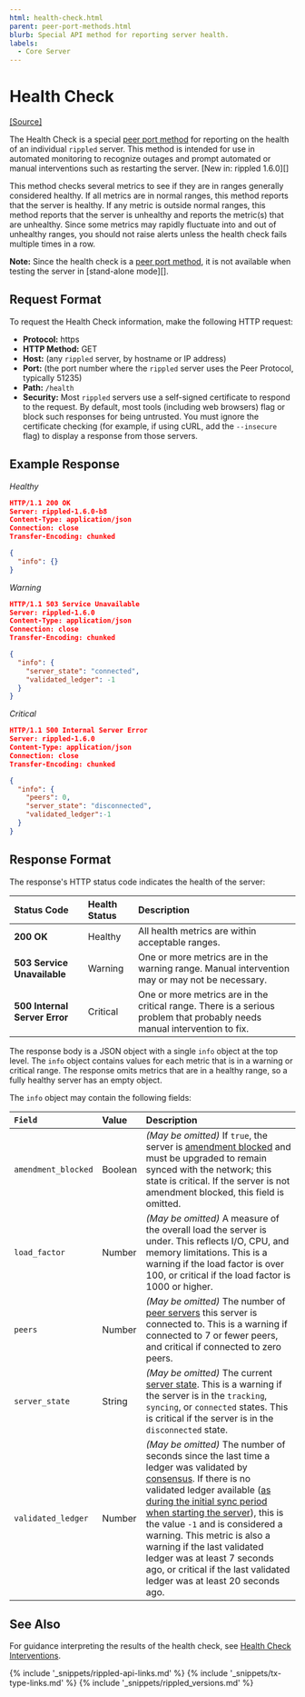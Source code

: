 ```yaml
---
html: health-check.html
parent: peer-port-methods.html
blurb: Special API method for reporting server health.
labels:
  - Core Server
---
```

# Health Check
[[Source]](https://github.com/ripple/rippled/blob/de0c52738785de8bf837f9124da65c7905e7bb5a/src/ripple/overlay/impl/OverlayImpl.cpp#L1084-L1168 "Source")

The Health Check is a special [peer port method](peer-port-methods.html) for reporting on the health of an individual `rippled` server. This method is intended for use in automated monitoring to recognize outages and prompt automated or manual interventions such as restarting the server. [New in: rippled 1.6.0][]

This method checks several metrics to see if they are in ranges generally considered healthy. If all metrics are in normal ranges, this method reports that the server is healthy. If any metric is outside normal ranges, this method reports that the server is unhealthy and reports the metric(s) that are unhealthy. Since some metrics may rapidly fluctuate into and out of unhealthy ranges, you should not raise alerts unless the health check fails multiple times in a row.

**Note:** Since the health check is a [peer port method](peer-port-methods.html), it is not available when testing the server in [stand-alone mode][].


## Request Format

To request the Health Check information, make the following HTTP request:

- **Protocol:** https
- **HTTP Method:** GET
- **Host:** (any `rippled` server, by hostname or IP address)
- **Port:** (the port number where the `rippled` server uses the Peer Protocol, typically 51235)
- **Path:** `/health`
- **Security:** Most `rippled` servers use a self-signed certificate to respond to the request. By default, most tools (including web browsers) flag or block such responses for being untrusted. You must ignore the certificate checking (for example, if using cURL, add the `--insecure` flag) to display a response from those servers.

<!-- TODO: link a tutorial for how to run rippled with a non-self-signed TLS cert -->

## Example Response

<!-- MULTICODE_BLOCK_START -->

*Healthy*

```json
HTTP/1.1 200 OK
Server: rippled-1.6.0-b8
Content-Type: application/json
Connection: close
Transfer-Encoding: chunked

{
  "info": {}
}
```

*Warning*

```json
HTTP/1.1 503 Service Unavailable
Server: rippled-1.6.0
Content-Type: application/json
Connection: close
Transfer-Encoding: chunked

{
  "info": {
    "server_state": "connected",
    "validated_ledger": -1
  }
}
```

*Critical*

```json
HTTP/1.1 500 Internal Server Error
Server: rippled-1.6.0
Content-Type: application/json
Connection: close
Transfer-Encoding: chunked

{
  "info": {
    "peers": 0,
    "server_state": "disconnected",
    "validated_ledger":-1
  }
}
```

<!-- MULTICODE_BLOCK_END -->

## Response Format

The response's HTTP status code indicates the health of the server:

| Status Code                   | Health Status | Description                  |
|:------------------------------|:--------------|:-----------------------------|
| **200 OK**                    | Healthy       | All health metrics are within acceptable ranges. |
| **503 Service Unavailable**   | Warning       | One or more metrics are in the warning range. Manual intervention may or may not be necessary. |
| **500 Internal Server Error** | Critical      | One or more metrics are in the critical range. There is a serious problem that probably needs manual intervention to fix. |

The response body is a JSON object with a single `info` object at the top level. The `info` object contains values for each metric that is in a warning or critical range. The response omits metrics that are in a healthy range, so a fully healthy server has an empty object.

The `info` object may contain the following fields:

| `Field`             | Value   | Description                                  |
|:--------------------|:--------|:---------------------------------------------|
| `amendment_blocked` | Boolean | _(May be omitted)_ If `true`, the server is [amendment blocked](amendments.html#amendment-blocked-servers) and must be upgraded to remain synced with the network; this state is critical. If the server is not amendment blocked, this field is omitted. |
| `load_factor`       | Number | _(May be omitted)_ A measure of the overall load the server is under. This reflects I/O, CPU, and memory limitations. This is a warning if the load factor is over 100, or critical if the load factor is 1000 or higher. |
| `peers`             | Number | _(May be omitted)_ The number of [peer servers](peer-protocol.html) this server is connected to. This is a warning if connected to 7 or fewer peers, and critical if connected to zero peers. |
| `server_state`      | String | _(May be omitted)_ The current [server state](rippled-server-states.html). This is a warning if the server is in the `tracking`, `syncing`, or `connected` states. This is critical if the server is in the `disconnected` state. |
| `validated_ledger`  | Number | _(May be omitted)_ The number of seconds since the last time a ledger was validated by [consensus](intro-to-consensus.html). If there is no validated ledger available ([as during the initial sync period when starting the server](server-doesnt-sync.html#normal-syncing-behavior)), this is the value `-1` and is considered a warning. This metric is also a warning if the last validated ledger was at least 7 seconds ago, or critical if the last validated ledger was at least 20 seconds ago. |

## See Also

For guidance interpreting the results of the health check, see [Health Check Interventions](health-check-interventions.html).


<!--{# common link defs #}-->
{% include '_snippets/rippled-api-links.md' %}
{% include '_snippets/tx-type-links.md' %}
{% include '_snippets/rippled_versions.md' %}

